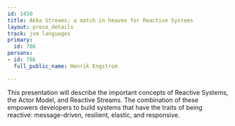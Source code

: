 ```yaml
---
id: 1450
title: Akka Streams; a match in heaven for Reactive Systems
layout: preso_details
track: jvm languages
primary:
  id: 786
persons:
- id: 786
  full_public_name: Henrik Engstrom

---
```

This presentation will describe the important concepts of Reactive Systems, the Actor Model, and Reactive Streams. The combination of these empowers developers to build systems that have the traits of being reactive: message-driven, resilient, elastic, and responsive.  